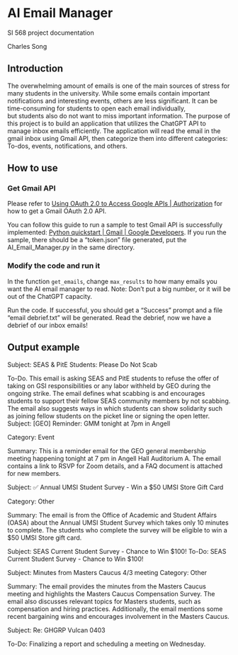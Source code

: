# AI Email Manager

SI 568 project documentation

Charles Song

## Introduction

The overwhelming amount of emails is one of the main sources of stress for many students in the university. 
While some emails contain important notifications and interesting events, others are less significant. 
It can be time-consuming for students to open each email individually,  
but students also do not want to miss important information. 
The purpose of this project is to build an application that utilizes the ChatGPT API to manage inbox emails efficiently. 
The application will read the email in the gmail inbox using Gmail API, then
categorize them into different categories: To-dos, events, notifications, and others. 

## How to use

### Get Gmail API

Please refer to [Using OAuth 2.0 to Access Google APIs | Authorization](https://developers.google.com/identity/protocols/oauth2) for how to get a Gmail OAuth 2.0 API.

You can follow this guide to run a sample to test Gmail API is successfully implemented: [Python quickstart | Gmail | Google Developers](https://developers.google.com/gmail/api/quickstart/python). 
If you run the sample, there should be a “token.json” file generated, 
put the AI_Email_Manager.py in the same directory.

### Modify the code and run it

In the function `get_emails`, 
change `max_results` to how many emails you want the AI email manager to read. 
Note: Don’t put a big number, or it will be out of the ChatGPT capacity.

Run the code. 
If successful, you should get a “Success” prompt and a file “email debrief.txt” will be generated. 
Read the debrief, now we have a debrief of our inbox emails!


## Output example

Subject: SEAS & PitE Students: Please Do Not Scab

To-Do. This email is asking SEAS and PitE students to refuse the offer of taking on GSI responsibilities or any labor withheld by GEO during the ongoing strike. The email defines what scabbing is and encourages students to support their fellow SEAS community members by not scabbing. The email also suggests ways in which students can show solidarity such as joining fellow students on the picket line or signing the open letter.
&nbsp;
Subject: [GEO] Reminder: GMM tonight at 7pm in Angell

Category: Event

Summary: This is a reminder email for the GEO general membership meeting happening tonight at 7 pm in Angell Hall Auditorium A. The email contains a link to RSVP for Zoom details, and a FAQ document is attached for new members.

Subject: ✅ Annual UMSI Student Survey - Win a $50 UMSI Store Gift Card

Category: Other

Summary: The email is from the Office of Academic and Student Affairs (OASA) about the Annual UMSI Student Survey which takes only 10 minutes to complete. The students who complete the survey will be eligible to win a $50 UMSI Store gift card.

Subject: SEAS Current Student Survey - Chance to Win $100!
To-Do: SEAS Current Student Survey - Chance to Win $100!

Subject: Minutes from Masters Caucus 4/3 meeting
Category: Other

Summary: The email provides the minutes from the Masters Caucus meeting and highlights the Masters Caucus Compensation Survey. The email also discusses relevant topics for Masters students, such as compensation and hiring practices. Additionally, the email mentions some recent bargaining wins and encourages involvement in the Masters Caucus.

Subject: Re: GHGRP Vulcan 0403

To-Do: Finalizing a report and scheduling a meeting on Wednesday.

